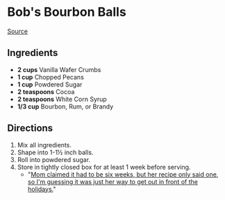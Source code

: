 # Bob's Bourbon Balls

[Source](https://twitter.com/Bob_Mondello/status/1457026578311962633?t=JnvqNTVLvASpiUSri0S-iQ&s=19)

## Ingredients

- **2 cups** Vanilla Wafer Crumbs
- **1 cup** Chopped Pecans
- **1 cup** Powdered Sugar
- **2 teaspoons** Cocoa
- **2 teaspoons** White Corn Syrup
- **1/3 cup** Bourbon, Rum, or Brandy

## Directions

1. Mix all ingredients.
1. Shape into 1-1½ inch balls.
1. Roll into powdered sugar.
1. Store in tightly closed box for at least 1 week before serving.
    - "[Mom claimed it had to be six weeks, but her recipe only said one, so I'm guessing it was just her way to get out in front of the holidays.](https://twitter.com/Bob_Mondello/status/1457027578749980672?t=o5dM-Lp9sb7tbYQS4GCq1w&s=19)"

